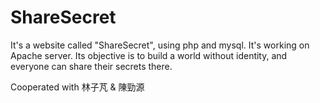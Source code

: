 ShareSecret
===========

It's a website called "ShareSecret", using php and mysql.
It's working on Apache server.
Its objective is to build a world without identity, and everyone can share their secrets there.

Cooperated with 林子芃 & 陳勁源
